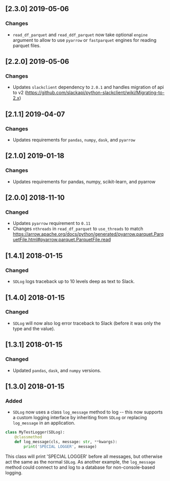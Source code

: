 ## [2.3.0] 2019-05-06
### Changes
- `read_df_parquet` and `read_ddf_parquet` now take optional `engine` argument to allow to use `pyarrow` or `fastparquet` engines for reading parquet files.

## [2.2.0] 2019-05-06
### Changes
- Updates `slackclient` dependency to `2.0.1` and handles migration of api to v2 (https://github.com/slackapi/python-slackclient/wiki/Migrating-to-2.x)

## [2.1.1] 2019-04-07
### Changes
- Updates requirements for `pandas`, `numpy`, `dask`, and `pyarrow`

## [2.1.0] 2019-01-18
### Changes
- Updates requirements for pandas, numpy, scikit-learn, and pyarrow

## [2.0.0] 2018-11-10
### Changed
- Updates `pyarrow` requirement to `0.11`
- Changes `nthreads` in `read_df_parquet` to `use_threads` to match https://arrow.apache.org/docs/python/generated/pyarrow.parquet.ParquetFile.html#pyarrow.parquet.ParquetFile.read

## [1.4.1] 2018-01-15
### Changed
- `SDLog` logs traceback up to 10 levels deep as text to Slack.

## [1.4.0] 2018-01-15
### Changed
- `SDLog` will now also log error traceback to Slack
(before it was only the type and the value).

## [1.3.1] 2018-01-15
### Changed
- Updated `pandas`, `dask`, and `numpy` versions.


## [1.3.0] 2018-01-15
### Added
- `SDLog` now uses a class `log_message` method to log -- this now
supports a custom logging interface by inheriting from `SDLog` or
replacing `log_message` in an application.
```python
class MyTestLogger(SDLog):
    @classmethod
    def log_message(cls, message: str, **kwargs):
        print('SPECIAL LOGGER', message)
```
This class will print 'SPECIAL LOGGER' before all messages, but otherwise
act the same as the normal `SDLog`. As another example, the `log_message`
method could connect to and log to a database for non-console-based
logging.
